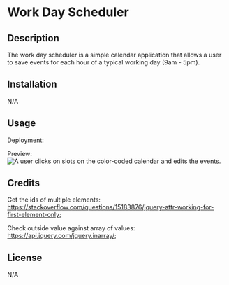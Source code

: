 # Work Day Scheduler

## Description

The work day scheduler is a simple calendar application that allows a user to save events for each hour of a typical working day (9am - 5pm).

## Installation

N/A

## Usage

Deployment:

Preview:
![A user clicks on slots on the color-coded calendar and edits the events.](./Assets/05-third-party-apis-homework-demo.gif)

## Credits

Get the ids of multiple elements: https://stackoverflow.com/questions/15183876/jquery-attr-working-for-first-element-only; 

Check outside value against array of values: https://api.jquery.com/jquery.inarray/;

## License

N/A
